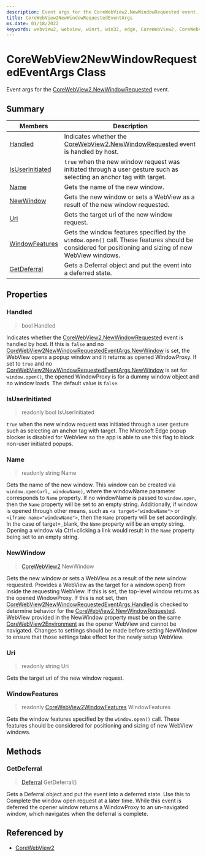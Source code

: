 ```yaml
---
description: Event args for the CoreWebView2.NewWindowRequested event.
title: CoreWebView2NewWindowRequestedEventArgs
ms.date: 01/18/2022
keywords: webview2, webview, winrt, win32, edge, CoreWebView2, CoreWebView2Controller, browser control, edge html, CoreWebView2NewWindowRequestedEventArgs
---
```


# CoreWebView2NewWindowRequestedEventArgs Class



Event args for the [CoreWebView2.NewWindowRequested](corewebview2.md#newwindowrequested) event.

## Summary

Members|Description
--|--
[Handled](#handled) | Indicates whether the [CoreWebView2.NewWindowRequested](corewebview2.md#newwindowrequested) event is handled by host.
[IsUserInitiated](#isuserinitiated) | `true` when the new window request was initiated through a user gesture such as selecting an anchor tag with target.
[Name](#name) | Gets the name of the new window.
[NewWindow](#newwindow) | Gets the new window or sets a WebView as a result of the new window requested.
[Uri](#uri) | Gets the target uri of the new window request.
[WindowFeatures](#windowfeatures) | Gets the window features specified by the `window.open()` call. These features should be considered for positioning and sizing of new WebView windows.
[GetDeferral](#getdeferral) | Gets a Deferral object and put the event into a deferred state.

## Properties

### Handled

>  bool Handled

Indicates whether the [CoreWebView2.NewWindowRequested](corewebview2.md#newwindowrequested) event is handled by host.
If this is `false` and no [CoreWebView2NewWindowRequestedEventArgs.NewWindow](corewebview2newwindowrequestedeventargs.md#newwindow) is set, the WebView opens a popup window and it returns as opened WindowProxy. If set to `true` and no [CoreWebView2NewWindowRequestedEventArgs.NewWindow](corewebview2newwindowrequestedeventargs.md#newwindow) is set for `window.open()`, the opened WindowProxy is for a dummy window object and no window loads. The default value is `false`.

### IsUserInitiated

> readonly  bool IsUserInitiated

`true` when the new window request was initiated through a user gesture such as selecting an anchor tag with target.
The Microsoft Edge popup blocker is disabled for WebView so the app is able to use this flag to block non-user initiated popups.

### Name

> readonly  string Name

Gets the name of the new window.
This window can be created via `window.open(url, windowName)`, where the windowName parameter corresponds to `Name` property.
If no windowName is passed to `window.open`, then the `Name` property will be set to an empty string. Additionally, if window is opened through other means, such as `<a target="windowName">` or `<iframe name="windowName">`, then the `Name` property will be set accordingly. In the case of target=_blank, the `Name` property will be an empty string.
Opening a window via Ctrl+clicking a link would result in the `Name` property being set to an empty string.

### NewWindow

>  [CoreWebView2](corewebview2.md) NewWindow

Gets the new window or sets a WebView as a result of the new window requested.
Provides a WebView as the target for a window.open() from inside the requesting WebView. If this is set, the top-level window returns as the opened WindowProxy. If this is not set, then [CoreWebView2NewWindowRequestedEventArgs.Handled](corewebview2newwindowrequestedeventargs.md#handled) is checked to determine behavior for the [CoreWebView2.NewWindowRequested](corewebview2.md#newwindowrequested). WebView provided in the NewWindow property must be on the same [CoreWebView2Environment](corewebview2environment.md) as the opener WebView and cannot be navigated. Changes to settings should be made before setting NewWindow to ensure that those settings take effect for the newly setup WebView.

### Uri

> readonly  string Uri

Gets the target uri of the new window request.

### WindowFeatures

> readonly  [CoreWebView2WindowFeatures](corewebview2windowfeatures.md) WindowFeatures

Gets the window features specified by the `window.open()` call. These features should be considered for positioning and sizing of new WebView windows.



## Methods

### GetDeferral

> [Deferral](/uwp/api/Windows.Foundation.Deferral) GetDeferral()

Gets a Deferral object and put the event into a deferred state.
Use this to Complete the window open request at a later time. While this event is deferred the opener window returns a WindowProxy to an un-navigated window, which navigates when the deferral is complete.






## Referenced by

- [CoreWebView2](corewebview2.md)
